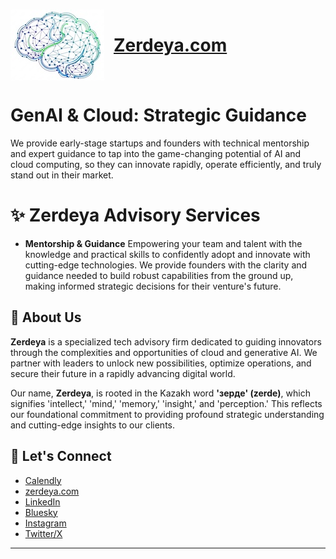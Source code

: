 

<h1 style="display: flex; align-items: center; gap: 15px;">
  <img src="assets/zerdeya-logo-CXfiCp7i.jpg" alt="Zerdeya Logo" width="150" height="auto" style="vertical-align: middle;">
  <a href="https://www.zerdeya.com">Zerdeya.com</a>

</h1>



# GenAI & Cloud: Strategic Guidance

We provide early-stage startups and founders with technical mentorship and expert guidance to tap into the game-changing potential of AI and cloud computing, so they can innovate rapidly, operate efficiently, and truly stand out in their market.

# ✨ Zerdeya Advisory Services

* **Mentorship & Guidance**
    Empowering your team and talent with the knowledge and practical skills to confidently adopt and innovate with cutting-edge technologies. We provide founders with the clarity and guidance needed to build robust capabilities from the ground up, making informed strategic decisions for their venture's future.

## 🚀 About Us

**Zerdeya** is a specialized tech advisory firm dedicated to guiding innovators through the complexities and opportunities of cloud and generative AI. We partner with leaders to unlock new possibilities, optimize operations, and secure their future in a rapidly advancing digital world.

Our name, **Zerdeya**, is rooted in the Kazakh word **'зерде' (zerde)**, which signifies 'intellect,' 'mind,' 'memory,' 'insight,' and 'perception.' This reflects our foundational commitment to providing profound strategic understanding and cutting-edge insights to our clients.

## 🤝 Let's Connect

- [Calendly](https://calendly.com/zerdeya/30min)
- [zerdeya.com](https://www.zerdeya.com)
- [LinkedIn](https://linkedin.com/company/zerdeya)
- [Bluesky](https://bsky.app/profile/zerdeya.com)
- [Instagram](https://instagram.com/zerdeyalabs)
- [Twitter/X](https://x.com/zerdeya)
---

<!-- You can add more sections like:
### 🛠️ Technologies We Use
### 🏆 Our Projects/Case Studies
### ✍️ Latest Blog Posts

Or use GitHub features like:
[![My GitHub stats](https://github-readme-stats.vercel.app/api?username=YOUR_USERNAME&show_icons=true&theme=radical)](https://github.com/anuraghazra/github-readme-stats)
-->
